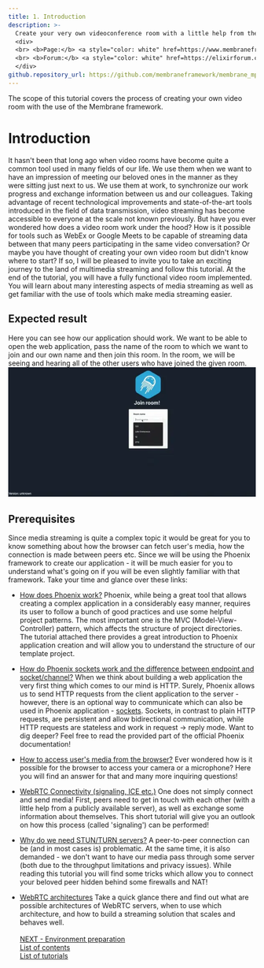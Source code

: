 ```yaml
---
title: 1. Introduction
description: >-
  Create your very own videoconference room with a little help from the Membrane Framework!
  <div>
  <br> <b>Page:</b> <a style="color: white" href=https://www.membraneframework.org/>Membrane Framework</a>
  <br> <b>Forum:</b> <a style="color: white" href=https://elixirforum.com/c/elixir-framework-forums/membrane-forum/104/>Membrane Forum</a>
  </div>
github.repository_url: https://github.com/membraneframework/membrane_mp4_plugin
---
```


The scope of this tutorial covers the process of creating your own video room with the use of the Membrane framework.
# Introduction
It hasn't been that long ago when video rooms have become quite a common tool used in many fields of our life. We use them when we want to have an impression of meeting our beloved ones in the manner as they were sitting just next to us. We use them at work, to synchronize our work progress and exchange information between us and our colleagues.
Taking advantage of recent technological improvements and state-of-the-art tools introduced in the field of data transmission, video streaming
has become accessible to everyone at the scale not known previously.
But have you ever wondered how does a video room work under the hood? How is it possible for tools such as WebEx or Google Meets to be capable of streaming data between that many peers participating in the same video conversation?
Or maybe you have thought of creating your own video room but didn't know where to start?
If so, I will be pleased to invite you to take an exciting journey to the land of multimedia streaming and follow this tutorial.
At the end of the tutorial, you will have a fully functional video room implemented.
You will learn about many interesting aspects of media streaming as well as get familiar with the use of tools which make media streaming easier.
## Expected result
Here you can see how our application should work. We want to be able to open the web application, pass the name of the room to which we want to join and our own name and then join this room. In the room, we will be seeing and hearing all of the other users who have joined the given room. <br>
![Expected Result](assets/records/expected_result.webp) <br>
## Prerequisites
Since media streaming is quite a complex topic it would be great for you to know something about how the browser can fetch user's media, how the connection is made between peers etc. Since we will be using the Phoenix framework to create our application - it will be much easier for you to understand what's going on if you will be even slightly familiar with that framework. Take your time and glance over these links:
+ [How does Phoenix work?](https://hexdocs.pm/phoenix/request_lifecycle.html)
Phoenix, while being a great tool that allows creating a complex application in a considerably easy manner, requires its user to follow a bunch of good practices and use some helpful project patterns. The most important one is the MVC (Model-View-Controller) pattern, which affects the structure of project directories. The tutorial attached there provides a great introduction to Phoenix application creation and will allow you to understand the structure of our template project.

+ [How do Phoenix sockets work and the difference between endpoint and socket/channel?](https://hexdocs.pm/phoenix/channels.html)
When we think about building a web application the very first thing which comes to our mind is HTTP.
Surely, Phoenix allows us to send HTTP requests from the client application to the server - however, there is an optional way to communicate
which can also be used in Phoenix application - [sockets](https://datatracker.ietf.org/doc/html/rfc6455).
Sockets, in contrast to plain HTTP requests, are persistent and allow bidirectional communication, while HTTP requests are stateless and work in request -> reply mode.
Want to dig deeper? Feel free to read the provided part of the official Phoenix documentation!

+ [How to access user's media from the browser?](https://www.html5rocks.com/en/tutorials/webrtc/basics/)
Ever wondered how is it possible for the browser to access your camera or a microphone? Here you will find an answer for that and many more inquiring questions!

+ [WebRTC Connectivity (signaling, ICE etc.)](https://developer.mozilla.org/en-US/docs/Web/API/WebRTC_API/Connectivity)
One does not simply connect and send media! First, peers need to get in touch with each other (with a little help from a publicly available server),
as well as exchange some information about themselves. This short tutorial will give you an outlook on how this process (called 'signaling') can be performed!

+ [Why do we need STUN/TURN servers?](https://www.html5rocks.com/en/tutorials/webrtc/infrastructure/)
A peer-to-peer connection can be (and in most cases is) problematic. At the same time, it is also demanded - we don't want to have our media pass through some server
(both due to the throughput limitations and privacy issues). While reading this tutorial you will find some tricks which allow you to connect your beloved peer hidden
behind some firewalls and NAT!

+ [WebRTC architectures](https://medium.com/securemeeting/webrtc-architecture-basics-p2p-sfu-mcu-and-hybrid-approaches-6e7d77a46a66)
Take a quick glance there and find out what are possible architectures of WebRTC servers, when to use which architecture, and how to build a streaming solution that scales and behaves well. <br><br>
[NEXT - Environment preparation](2_EnvironmentPreparation.md)<br>
[List of contents](index.md) <br>
[List of tutorials](../../index.md)
